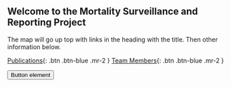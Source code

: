 ## Welcome to the Mortality Surveillance and Reporting Project 

The map will go up top with links in the heading with the title. Then other information below. 

[Publications](http://www.google.com){: .btn .btn-blue .mr-2 } 
[Team Members](http://www.google.com){: .btn .btn-blue .mr-2 } 

<button type="button" name="Publications" class="btn">Button element</button>

